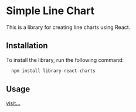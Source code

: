 # Simple Line Chart

This is a library for creating line charts using React.

## Installation

To install the library, run the following command:

 ```bash
   npm install library-react-charts
```

## Usage
 [visit...](https://library-react-charts-doc.vercel.app/)
